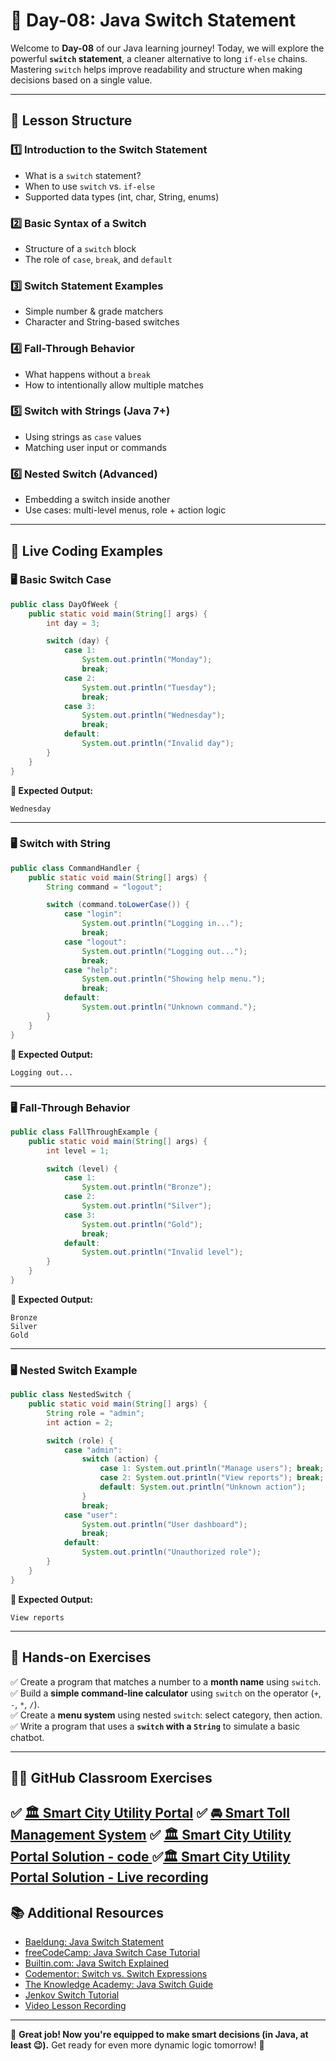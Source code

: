 # **📘 Day-08: Java Switch Statement**  
Welcome to **Day-08** of our Java learning journey! Today, we will explore the powerful **`switch` statement**, a cleaner alternative to long `if-else` chains. Mastering `switch` helps improve readability and structure when making decisions based on a single value.

---

## **📌 Lesson Structure**

### **1️⃣ Introduction to the Switch Statement**
- What is a `switch` statement?
- When to use `switch` vs. `if-else`
- Supported data types (int, char, String, enums)

### **2️⃣ Basic Syntax of a Switch**
- Structure of a `switch` block
- The role of `case`, `break`, and `default`

### **3️⃣ Switch Statement Examples**
- Simple number & grade matchers
- Character and String-based switches

### **4️⃣ Fall-Through Behavior**
- What happens without a `break`
- How to intentionally allow multiple matches

### **5️⃣ Switch with Strings (Java 7+)**
- Using strings as `case` values
- Matching user input or commands

### **6️⃣ Nested Switch (Advanced)**
- Embedding a switch inside another
- Use cases: multi-level menus, role + action logic

---

## **📜 Live Coding Examples**

### **🖥️ Basic Switch Case**

```java
public class DayOfWeek {
    public static void main(String[] args) {
        int day = 3;

        switch (day) {
            case 1:
                System.out.println("Monday");
                break;
            case 2:
                System.out.println("Tuesday");
                break;
            case 3:
                System.out.println("Wednesday");
                break;
            default:
                System.out.println("Invalid day");
        }
    }
}
```

**📝 Expected Output:**
```
Wednesday
```

---

### **🖥️ Switch with String**

```java
public class CommandHandler {
    public static void main(String[] args) {
        String command = "logout";

        switch (command.toLowerCase()) {
            case "login":
                System.out.println("Logging in...");
                break;
            case "logout":
                System.out.println("Logging out...");
                break;
            case "help":
                System.out.println("Showing help menu.");
                break;
            default:
                System.out.println("Unknown command.");
        }
    }
}
```

**📝 Expected Output:**
```
Logging out...
```

---

### **🖥️ Fall-Through Behavior**

```java
public class FallThroughExample {
    public static void main(String[] args) {
        int level = 1;

        switch (level) {
            case 1:
                System.out.println("Bronze");
            case 2:
                System.out.println("Silver");
            case 3:
                System.out.println("Gold");
                break;
            default:
                System.out.println("Invalid level");
        }
    }
}
```

**📝 Expected Output:**
```
Bronze
Silver
Gold
```

---

### **🖥️ Nested Switch Example**

```java
public class NestedSwitch {
    public static void main(String[] args) {
        String role = "admin";
        int action = 2;

        switch (role) {
            case "admin":
                switch (action) {
                    case 1: System.out.println("Manage users"); break;
                    case 2: System.out.println("View reports"); break;
                    default: System.out.println("Unknown action");
                }
                break;
            case "user":
                System.out.println("User dashboard");
                break;
            default:
                System.out.println("Unauthorized role");
        }
    }
}
```

**📝 Expected Output:**
```
View reports
```

---

## **🎯 Hands-on Exercises**

✅ Create a program that matches a number to a **month name** using `switch`.  
✅ Build a **simple command-line calculator** using `switch` on the operator (`+`, `-`, `*`, `/`).  
✅ Create a **menu system** using nested `switch`: select category, then action.  
✅ Write a program that uses a **`switch` with a `String`** to simulate a basic chatbot.

---
## **🧑‍🏫 GitHub Classroom Exercises**
✅ [🏛️ Smart City Utility Portal](https://github.com/FW-Zalando-Java-Backend-Engineer/Smart-City-Utility-Portal)
✅ [🚘 Smart Toll Management System](https://github.com/FW-Zalando-Java-Backend-Engineer/Smart-Toll-Management-System)
✅ [🏛️ Smart City Utility Portal Solution - code ](https://github.com/FW-Zalando-Java-Backend-Engineer/Smart-City-Utility-Portal/tree/solution)
✅[🏛️ Smart City Utility Portal Solution - Live recording](https://us06web.zoom.us/rec/share/A-SoJdODwwzqxazDnqT6daxVLI7wsIJP4uCqbktyrXax9hlrNtlLxpCurh9g1KY.p0amjoud3cvvA-2m)
---

## **📚 Additional Resources**

- [Baeldung: Java Switch Statement](https://www.baeldung.com/java-switch)
- [freeCodeCamp: Java Switch Case Tutorial](https://www.freecodecamp.org/news/java-switch-statement-how-to-use-a-switch-case-in-java/)
- [Builtin.com: Java Switch Explained](https://builtin.com/articles/java-switch-case)
- [Codementor: Switch vs. Switch Expressions](https://www.codementor.io/@noelkamphoa/switch-statements-and-switch-expressions-in-java-the-differences-2etcvbxfaa)
- [The Knowledge Academy: Java Switch Guide](https://www.theknowledgeacademy.com/blog/switch-case-java/)
- [Jenkov Switch Tutorial](https://jenkov.com/tutorials/java/switch.html)
- [Video Lesson Recording](https://us06web.zoom.us/rec/share/A-SoJdODwwzqxazDnqT6daxVLI7wsIJP4uCqbktyrXax9hlrNtlLxpCurh9g1KY.p0amjoud3cvvA-2m)

---

🚀 **Great job! Now you're equipped to make smart decisions (in Java, at least 😉).** Get ready for even more dynamic logic tomorrow! 🎉

